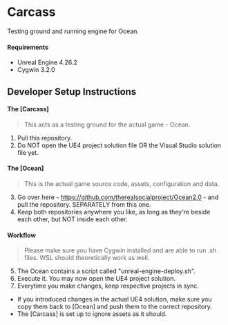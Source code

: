 # Carcass

Testing ground and running engine for Ocean.

#### Requirements

* Unreal Engine 4.26.2
* Cygwin 3.2.0

## Developer Setup Instructions

#### The [Carcass]

> This acts as a testing ground for the actual game - Ocean.

1. Pull this repository.
2. Do NOT open the UE4 project solution file OR the Visual Studio solution file yet.

#### The [Ocean]

> This is the actual game source code, assets, configuration and data.

3. Go over here - https://github.com/therealsocialproject/Ocean2.0 - and pull the repository. SEPARATELY from this one.
4. Keep both repositories anywhere you like, as long as they're beside each other, but NOT inside each other.

#### Workflow

> Please make sure you have Cygwin installed and are able to run .sh files. WSL should theoretically work as well.

5. The Ocean contains a script called "unreal-engine-deploy.sh".
6. Execute it. You may now open the UE4 project solution.
7. Everytime you make changes, keep respective projects in sync.
  * If you introduced changes in the actual UE4 solution, make sure you copy them back to [Ocean] and push them to the correct repository.
  * The [Carcass] is set up to ignore assets as it should.
